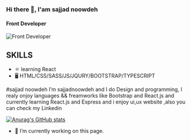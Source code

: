 ### Hi there 👋, I'am sajjad noowdeh
#### Front Developer
![Front Developer](https://64.media.tumblr.com/2d0af9c90d1b1107313cc20bda01548a/tumblr_outwxnanpp1u79o2lo1_1280.gifv)

## SKILLS
* ⚛️ learning React
* 🖥 HTML/CSS/SASS/JS/JQURY/BOOTSTRAP/TYPESCRIPT

#sajjad noowdeh
I’m sajjadnoowdeh and I do  Design and programming, I realy onjoy languages && freamworks like Bootstrap and React.js and currently learning React.js and Express and i enjoy ui,ux website ,also you can check my Linkedin 

[![Anurag's GitHub stats](https://github-readme-stats.vercel.app/api?username=sajjadnoowdeh)](https://github.com/anuraghazra/github-readme-stats)

- 🔭 I’m currently working on this page. 



